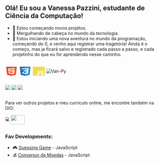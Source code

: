 ## Olá! Eu sou a Vanessa Pazzini, estudante de Ciência da Computação!

- 🔭 Estou começando novos projetos.
- 🚀 Mergulhando de cabeça no mundo da tecnologia.
- 📌 Estou iniciando uma nova aventura no mundo da programação, começando do 0, e venho aqui registrar uma tragetória! Ainda é o começo, mas ja ficará salvo e registrado cada passo a passo, e cada projetinho do que eu for aprendendo nesse caminho.
 
 <div style="display: inline_block"><br>
  <img align="center" alt="Van-HTML" height="30" width="40" src="https://raw.githubusercontent.com/devicons/devicon/master/icons/html5/html5-original.svg">
  <img align="center" alt="Van-CSS" height="30" width="40" src="https://raw.githubusercontent.com/devicons/devicon/master/icons/css3/css3-original.svg">
  <img align="center" alt="Van-Js" height="30" width="40" src="https://raw.githubusercontent.com/devicons/devicon/master/icons/javascript/javascript-plain.svg">
  <img align="center" alt="Van-Py" height="36" width="50" src="https://cdn.jsdelivr.net/gh/devicons/devicon@latest/icons/python/python-original.svg"/>     
 
  
  ##
 
<div> 
  <a href="https://www.instagram.com/vanpazzini/" target="_blank"><img src="https://img.shields.io/badge/-Instagram-%23E4405F?style=for-the-badge&logo=instagram&logoColor=white" target="_blank"></a>
  <a href = "mailto:vanessapazzini2@gmail.com"><img src="https://img.shields.io/badge/-Gmail-%23333?style=for-the-badge&logo=gmail&logoColor=white" target="_blank"></a>
  <a href="https://www.linkedin.com/in/vanessa-pazzini-a440a6263/" target="_blank"><img src="https://img.shields.io/badge/-LinkedIn-%230077B5?style=for-the-badge&logo=linkedin&logoColor=white" target="_blank"> </a> 
 
 ## 
 
 <p> Para ver outros projetos e meu currículo online, me encontre também na DIO:  </p>
💻 <a href="https://web.dio.me/users/vanessapazzini2?tab=achievements" target="_blank"> <img align="center" height="30" width="45" src="https://img.shields.io/badge/DIO-4e3b8c?style=for-the-flat-square&logoSize=auto" target="_blank" position="center"> </a>
  
 </div>

##

 ### Fav Developments:
- 🎮 [Guessing Game](https://github.com/vanessapazzini/GUESSING-GAME) - JavaScript
- 💰 [Conversor de Moedas](https://github.com/vanessapazzini/Conversor-de-Moedas) - JavaScript
